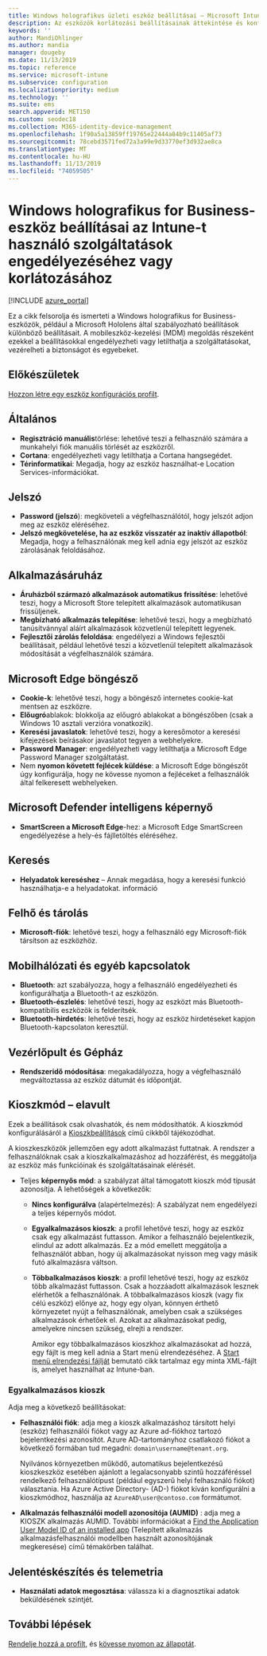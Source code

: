 ```yaml
---
title: Windows holografikus üzleti eszköz beállításai – Microsoft Intune – Azure | Microsoft Docs
description: Az eszközök korlátozási beállításainak áttekintése és konfigurálása a Windows holografikus for Business rendszerhez Microsoft Intuneban, beleértve a regisztráció megszüntetését, a földrajzi elhelyezkedést, a jelszavakat, az App Store-ból származó alkalmazások telepítését, a cookie-kat és a Microsoft Edge felugró ablakait, a Microsoft Defender a felhő és a tárolás, a Bluetooth-kapcsolat, a rendszeridő és a használati adatok az Azure-ban.
keywords: ''
author: MandiOhlinger
ms.author: mandia
manager: dougeby
ms.date: 11/13/2019
ms.topic: reference
ms.service: microsoft-intune
ms.subservice: configuration
ms.localizationpriority: medium
ms.technology: ''
ms.suite: ems
search.appverid: MET150
ms.custom: seodec18
ms.collection: M365-identity-device-management
ms.openlocfilehash: 1f90a5a13859ff19765e22444a84b9c11405af73
ms.sourcegitcommit: 78cebd3571fed72a3a99e9d33770ef3d932ae8ca
ms.translationtype: MT
ms.contentlocale: hu-HU
ms.lasthandoff: 11/13/2019
ms.locfileid: "74059505"
---
```

# <a name="windows-holographic-for-business-device-settings-to-allow-or-restrict-features-using-intune"></a>Windows holografikus for Business-eszköz beállításai az Intune-t használó szolgáltatások engedélyezéséhez vagy korlátozásához

[!INCLUDE [azure_portal](../includes/azure_portal.md)]

Ez a cikk felsorolja és ismerteti a Windows holografikus for Business-eszközök, például a Microsoft Hololens által szabályozható beállítások különböző beállításait. A mobileszköz-kezelési (MDM) megoldás részeként ezekkel a beállításokkal engedélyezheti vagy letilthatja a szolgáltatásokat, vezérelheti a biztonságot és egyebeket.

## <a name="before-you-begin"></a>Előkészületek

[Hozzon létre egy eszköz konfigurációs profilt](device-restrictions-configure.md#create-the-profile).

## <a name="general"></a>Általános

- **Regisztráció manuális**törlése: lehetővé teszi a felhasználó számára a munkahelyi fiók manuális törlését az eszközről.
- **Cortana**: engedélyezheti vagy letilthatja a Cortana hangsegédet.
- **Térinformatikai**: Megadja, hogy az eszköz használhat-e Location Services-információkat.

## <a name="password"></a>Jelszó

- **Password (jelszó**): megköveteli a végfelhasználótól, hogy jelszót adjon meg az eszköz eléréséhez.
- **Jelszó megkövetelése, ha az eszköz visszatér az inaktív állapotból**: Megadja, hogy a felhasználónak meg kell adnia egy jelszót az eszköz zárolásának feloldásához.

## <a name="app-store"></a>Alkalmazásáruház

- **Áruházból származó alkalmazások automatikus frissítése**: lehetővé teszi, hogy a Microsoft Store telepített alkalmazások automatikusan frissüljenek.
- **Megbízható alkalmazás telepítése**: lehetővé teszi, hogy a megbízható tanúsítvánnyal aláírt alkalmazások közvetlenül telepített legyenek.
- **Fejlesztői zárolás feloldása**: engedélyezi a Windows fejlesztői beállításait, például lehetővé teszi a közvetlenül telepített alkalmazások módosítását a végfelhasználók számára.

## <a name="microsoft-edge-browser"></a>Microsoft Edge böngésző

- **Cookie-k**: lehetővé teszi, hogy a böngésző internetes cookie-kat mentsen az eszközre.
- **Előugró**ablakok: blokkolja az előugró ablakokat a böngészőben (csak a Windows 10 asztali verzióra vonatkozik).
- **Keresési javaslatok**: lehetővé teszi, hogy a keresőmotor a keresési kifejezések beírásakor javaslatot tegyen a webhelyekre.
- **Password Manager**: engedélyezheti vagy letilthatja a Microsoft Edge Password Manager szolgáltatást.
- Nem **nyomon követett fejlécek küldése**: a Microsoft Edge böngészőt úgy konfigurálja, hogy ne kövesse nyomon a fejléceket a felhasználók által felkeresett webhelyeken.

## <a name="microsoft-defender-smart-screen"></a>Microsoft Defender intelligens képernyő

- **SmartScreen a Microsoft Edge**-hez: a Microsoft Edge SmartScreen engedélyezése a hely-és fájlletöltés eléréséhez.

## <a name="search"></a>Keresés

- **Helyadatok kereséshez** – Annak megadása, hogy a keresési funkció használhatja-e a helyadatokat. információ

## <a name="cloud-and-storage"></a>Felhő és tárolás

- **Microsoft-fiók**: lehetővé teszi, hogy a felhasználó egy Microsoft-fiók társítson az eszközhöz.

## <a name="cellular-and-connectivity"></a>Mobilhálózati és egyéb kapcsolatok

- **Bluetooth**: azt szabályozza, hogy a felhasználó engedélyezheti és konfigurálhatja a Bluetooth-t az eszközön.
- **Bluetooth-észlelés**: lehetővé teszi, hogy az eszközt más Bluetooth-kompatibilis eszközök is felderítsék.
- **Bluetooth-hirdetés**: lehetővé teszi, hogy az eszköz hirdetéseket kapjon Bluetooth-kapcsolaton keresztül.

## <a name="control-panel-and-settings"></a>Vezérlőpult és Gépház

- **Rendszeridő módosítása**: megakadályozza, hogy a végfelhasználó megváltoztassa az eszköz dátumát és időpontját.

## <a name="kiosk---obsolete"></a>Kioszkmód – elavult

Ezek a beállítások csak olvashatók, és nem módosíthatók. A kioszkmód konfigurálásáról a [Kioszkbeállítások](kiosk-settings-holographic.md) című cikkből tájékozódhat.

A kioszkeszközök jellemzően egy adott alkalmazást futtatnak. A rendszer a felhasználóknak csak a kioszkalkalmazáshoz ad hozzáférést, és meggátolja az eszköz más funkcióinak és szolgáltatásainak elérését.

- Teljes **képernyős mód**: a szabályzat által támogatott kioszk mód típusát azonosítja. A lehetőségek a következők:

  - **Nincs konfigurálva** (alapértelmezés): A szabályzat nem engedélyezi a teljes képernyős módot. 
  - **Egyalkalmazásos kioszk**: a profil lehetővé teszi, hogy az eszköz csak egy alkalmazást futtasson. Amikor a felhasználó bejelentkezik, elindul az adott alkalmazás. Ez a mód emellett meggátolja a felhasználót abban, hogy új alkalmazásokat nyisson meg vagy másik futó alkalmazásra váltson.
  - **Többalkalmazásos kioszk**: a profil lehetővé teszi, hogy az eszköz több alkalmazást futtasson. Csak a hozzáadott alkalmazások lesznek elérhetők a felhasználónak. A többalkalmazásos kioszk (vagy fix célú eszköz) előnye az, hogy egy olyan, könnyen érthető környezetet nyújt a felhasználónak, amelyben csak a szükséges alkalmazások érhetőek el. Azokat az alkalmazásokat pedig, amelyekre nincsen szükség, elrejti a rendszer. 
  
    Amikor egy többalkalmazásos kioszkhoz alkalmazásokat ad hozzá, egy fájlt is meg kell adnia a Start menü elrendezéséhez. A [Start menü elrendezési fájlját](/hololens/hololens-kiosk#start-layout-file-for-mdm-intune-and-others) bemutató cikk tartalmaz egy minta XML-fájlt is, amelyet használhat az Intune-ban. 

### <a name="single-app-kiosks"></a>Egyalkalmazásos kioszk

Adja meg a következő beállításokat:

- **Felhasználói fiók**: adja meg a kioszk alkalmazáshoz társított helyi (eszköz) felhasználói fiókot vagy az Azure ad-fiókhoz tartozó bejelentkezési azonosítót. Azure AD-tartományhoz csatlakozó fiókot a következő formában tud megadni: `domain\username@tenant.org`. 

    Nyilvános környezetben működő, automatikus bejelentkezésű kioszkeszköz esetében ajánlott a legalacsonyabb szintű hozzáféréssel rendelkező felhasználótípust (például egyszerű helyi felhasználó fiókot) választania. Ha Azure Active Directory- (AD-) fiókot kíván konfigurálni a kioszkmódhoz, használja az `AzureAD\user@contoso.com` formátumot.

- **Alkalmazás felhasználói modell azonosítója (AUMID)** : adja meg a KIOSZK alkalmazás AUMID. További információkat a [Find the Application User Model ID of an installed app](https://docs.microsoft.com/windows-hardware/customize/enterprise/find-the-application-user-model-id-of-an-installed-app) (Telepített alkalmazás alkalmazásfelhasználói modellben használt azonosítójának megkeresése) című témakörben találhat.

## <a name="reporting-and-telemetry"></a>Jelentéskészítés és telemetria

- **Használati adatok megosztása**: válassza ki a diagnosztikai adatok beküldésének szintjét.

## <a name="next-steps"></a>További lépések

[Rendelje hozzá a profilt](device-profile-assign.md), és [kövesse nyomon az állapotát](device-profile-monitor.md).
